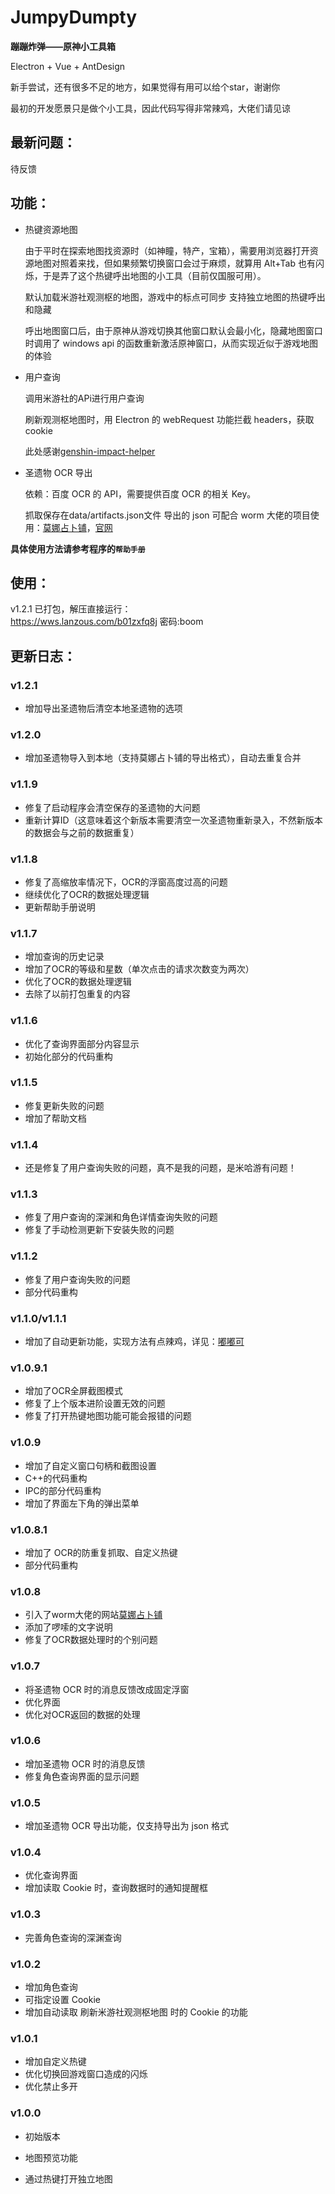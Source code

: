 # JumpyDumpty

**蹦蹦炸弹——原神小工具箱**

Electron + Vue + AntDesign

新手尝试，还有很多不足的地方，如果觉得有用可以给个star，谢谢你

最初的开发愿景只是做个小工具，因此代码写得非常辣鸡，大佬们请见谅

## 最新问题：

待反馈


## 功能：

* 热键资源地图

  由于平时在探索地图找资源时（如神瞳，特产，宝箱），需要用浏览器打开资源地图对照着来找，但如果频繁切换窗口会过于麻烦，就算用 Alt+Tab 也有闪烁，于是弄了这个热键呼出地图的小工具（目前仅国服可用）。

  默认加载米游社观测枢的地图，游戏中的标点可同步
  支持独立地图的热键呼出和隐藏

  呼出地图窗口后，由于原神从游戏切换其他窗口默认会最小化，隐藏地图窗口时调用了 windows api 的函数重新激活原神窗口，从而实现近似于游戏地图的体验

* 用户查询
  
  调用米游社的APi进行用户查询

  刷新观测枢地图时，用 Electron 的 webRequest 功能拦截 headers，获取 cookie

  此处感谢[genshin-impact-helper](https://github.com/y1ndan/genshin-impact-helper)

* 圣遗物 OCR 导出

  依赖：百度 OCR 的 API，需要提供百度 OCR 的相关 Key。 

  抓取保存在data/artifacts.json文件 导出的 json 可配合 worm 大佬的项目使用：[莫娜占卜铺](https://github.com/wormtql/genshin_artifact)，[官网](http://www.genshin.art/)

**具体使用方法请参考程序的```帮助手册```**

## 使用：

v1.2.1 已打包，解压直接运行：  
https://wws.lanzous.com/b01zxfq8j
密码:boom

## 更新日志：

### v1.2.1

-  增加导出圣遗物后清空本地圣遗物的选项

### v1.2.0

-  增加圣遗物导入到本地（支持莫娜占卜铺的导出格式），自动去重复合并

### v1.1.9

- 修复了启动程序会清空保存的圣遗物的大问题
- 重新计算ID（这意味着这个新版本需要清空一次圣遗物重新录入，不然新版本的数据会与之前的数据重复）

### v1.1.8

- 修复了高缩放率情况下，OCR的浮窗高度过高的问题
- 继续优化了OCR的数据处理逻辑
- 更新帮助手册说明
  
### v1.1.7

- 增加查询的历史记录
- 增加了OCR的等级和星数（单次点击的请求次数变为两次）
- 优化了OCR的数据处理逻辑
- 去除了以前打包重复的内容
  

### v1.1.6

- 优化了查询界面部分内容显示
- 初始化部分的代码重构
  
### v1.1.5

- 修复更新失败的问题
- 增加了帮助文档

### v1.1.4

- 还是修复了用户查询失败的问题，真不是我的问题，是米哈游有问题！

### v1.1.3

- 修复了用户查询的深渊和角色详情查询失败的问题
- 修复了手动检测更新下安装失败的问题
  
### v1.1.2

- 修复了用户查询失败的问题
- 部分代码重构
  
### v1.1.0/v1.1.1

- 增加了自动更新功能，实现方法有点辣鸡，详见：[嘟嘟可](https://github.com/ChanIok/Dodoco/)
  
### v1.0.9.1

- 增加了OCR全屏截图模式
- 修复了上个版本进阶设置无效的问题
- 修复了打开热键地图功能可能会报错的问题

### v1.0.9

- 增加了自定义窗口句柄和截图设置
- C++的代码重构
- IPC的部分代码重构
- 增加了界面左下角的弹出菜单


### v1.0.8.1

- 增加了 OCR的防重复抓取、自定义热键
- 部分代码重构
  
### v1.0.8

- 引入了worm大佬的网站[莫娜占卜铺](https://github.com/wormtql/genshin_artifact)
- 添加了啰嗦的文字说明
- 修复了OCR数据处理时的个别问题
  
### v1.0.7

- 将圣遗物 OCR 时的消息反馈改成固定浮窗
- 优化界面
- 优化对OCR返回的数据的处理
  

### v1.0.6

- 增加圣遗物 OCR 时的消息反馈
- 修复角色查询界面的显示问题
  
### v1.0.5

- 增加圣遗物 OCR 导出功能，仅支持导出为 json 格式

### v1.0.4

- 优化查询界面
- 增加读取 Cookie 时，查询数据时的通知提醒框

### v1.0.3

- 完善角色查询的深渊查询

### v1.0.2

- 增加角色查询
- 可指定设置 Cookie
- 增加自动读取 刷新米游社观测枢地图 时的 Cookie 的功能

### v1.0.1

- 增加自定义热键
- 优化切换回游戏窗口造成的闪烁
- 优化禁止多开

### v1.0.0

- 初始版本

- 地图预览功能
- 通过热键打开独立地图
